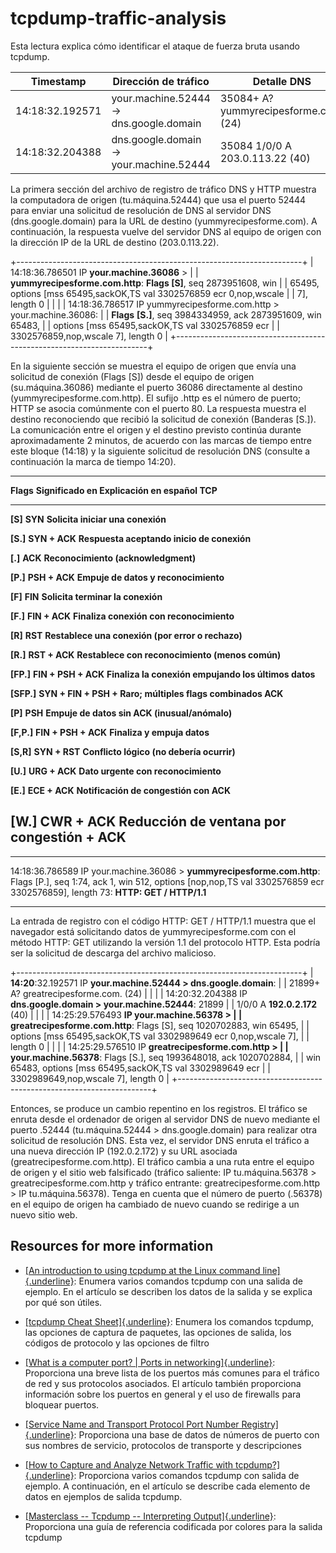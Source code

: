 # tcpdump-traffic-analysis

Esta lectura explica cómo identificar el ataque de fuerza bruta usando
tcpdump.

| Timestamp       | Dirección de tráfico                 | Detalle DNS                                       |
|-----------------|-----------------------------------|--------------------------------------------------|
| 14:18:32.192571 | your.machine.52444 → dns.google.domain | 35084+ A? yummyrecipesforme.com. (24)            |
| 14:18:32.204388 | dns.google.domain → your.machine.52444 | 35084 1/0/0 A 203.0.113.22 (40)                  |


La primera sección del archivo de registro de tráfico DNS y HTTP muestra
la computadora de origen (tu.máquina.52444) que usa el puerto 52444 para
enviar una solicitud de resolución de DNS al servidor DNS
(dns.google.domain) para la URL de destino (yummyrecipesforme.com). A
continuación, la respuesta vuelve del servidor DNS al equipo de origen
con la dirección IP de la URL de destino (203.0.113.22).

+-----------------------------------------------------------------------+
| 14:18:36.786501 IP **your.machine.36086** \>                          |
| **yummyrecipesforme.com.http**: **Flags \[S\]**, seq 2873951608, win  |
| 65495, options \[mss 65495,sackOK,TS val 3302576859 ecr 0,nop,wscale  |
| 7\], length 0                                                         |
|                                                                       |
| 14:18:36.786517 IP yummyrecipesforme.com.http \> your.machine.36086:  |
| **Flags** **\[S.\]**, seq 3984334959, ack 2873951609, win 65483,      |
| options \[mss 65495,sackOK,TS val 3302576859 ecr                      |
| 3302576859,nop,wscale 7\], length 0                                   |
+-----------------------------------------------------------------------+

En la siguiente sección se muestra el equipo de origen que envía una
solicitud de conexión (Flags \[S\]) desde el equipo de origen
(su.máquina.36086) mediante el puerto 36086 directamente al destino
(yummyrecipesforme.com.http). El sufijo .http es el número de puerto;
HTTP se asocia comúnmente con el puerto 80. La respuesta muestra el
destino reconociendo que recibió la solicitud de conexión (Banderas
\[S.\]). La comunicación entre el origen y el destino previsto continúa
durante aproximadamente 2 minutos, de acuerdo con las marcas de tiempo
entre este bloque (14:18) y la siguiente solicitud de resolución DNS
(consulte a continuación la marca de tiempo 14:20).

  --------------------------------------------------------------------------------
  **Flags**      **Significado en     **Explicación en español**
                 TCP**                
  -------------- -------------------- --------------------------------------------
  **\[S\]**      **SYN**              **Solicita iniciar una conexión**

  **\[S.\]**     **SYN + ACK**        **Respuesta aceptando inicio de conexión**

  **\[.\]**      **ACK**              **Reconocimiento (acknowledgment)**

  **\[P.\]**     **PSH + ACK**        **Empuje de datos y reconocimiento**

  **\[F\]**      **FIN**              **Solicita terminar la conexión**

  **\[F.\]**     **FIN + ACK**        **Finaliza conexión con reconocimiento**

  **\[R\]**      **RST**              **Restablece una conexión (por error o
                                      rechazo)**

  **\[R.\]**     **RST + ACK**        **Restablece con reconocimiento (menos
                                      común)**

  **\[FP.\]**    **FIN + PSH + ACK**  **Finaliza la conexión empujando los últimos
                                      datos**

  **\[SFP.\]**   **SYN + FIN + PSH +  **Raro; múltiples flags combinados**
                 ACK**                

  **\[P\]**      **PSH**              **Empuje de datos sin ACK
                                      (inusual/anómalo)**

  **\[F,P.\]**   **FIN + PSH + ACK**  **Finaliza y empuja datos**

  **\[S,R\]**    **SYN + RST**        **Conflicto lógico (no debería ocurrir)**

  **\[U.\]**     **URG + ACK**        **Dato urgente con reconocimiento**

  **\[E.\]**     **ECE + ACK**        **Notificación de congestión con ACK**

  **\[W.\]**     **CWR + ACK**        **Reducción de ventana por congestión +
                                      ACK**
  --------------------------------------------------------------------------------

  -----------------------------------------------------------------------
  14:18:36.786589 IP your.machine.36086 \>
  **yummyrecipesforme.com.http**: Flags \[P.\], seq 1:74, ack 1, win 512,
  options \[nop,nop,TS val 3302576859 ecr 3302576859\], length 73:
  **HTTP: GET / HTTP/1.1**

  -----------------------------------------------------------------------

La entrada de registro con el código HTTP: GET / HTTP/1.1 muestra que el
navegador está solicitando datos de yummyrecipesforme.com con el método
HTTP: GET utilizando la versión 1.1 del protocolo HTTP. Esta podría ser
la solicitud de descarga del archivo malicioso.

+-----------------------------------------------------------------------+
| **14:20**:32.192571 IP **your.machine.52444 \> dns.google.domain**:   |
| 21899+ A? greatrecipesforme.com. (24)                                 |
|                                                                       |
| 14:20:32.204388 IP **dns.google.domain \> your.machine.52444**: 21899 |
| 1/0/0 A **192.0.2.172** (40)                                          |
|                                                                       |
| 14:25:29.576493 **IP your.machine.56378 \>                            |
| greatrecipesforme.com.http**: Flags \[S\], seq 1020702883, win 65495, |
| options \[mss 65495,sackOK,TS val 3302989649 ecr 0,nop,wscale 7\],    |
| length 0                                                              |
|                                                                       |
| 14:25:29.576510 IP **greatrecipesforme.com.http \>                    |
| your.machine.56378**: Flags \[S.\], seq 1993648018, ack 1020702884,   |
| win 65483, options \[mss 65495,sackOK,TS val 3302989649 ecr           |
| 3302989649,nop,wscale 7\], length 0                                   |
+-----------------------------------------------------------------------+

Entonces, se produce un cambio repentino en los registros. El tráfico se
enruta desde el ordenador de origen al servidor DNS de nuevo mediante el
puerto .52444 (tu.máquina.52444 \> dns.google.domain) para realizar otra
solicitud de resolución DNS. Esta vez, el servidor DNS enruta el tráfico
a una nueva dirección IP (192.0.2.172) y su URL asociada
(greatrecipesforme.com.http). El tráfico cambia a una ruta entre el
equipo de origen y el sitio web falsificado (tráfico saliente: IP
tu.máquina.56378 \> greatrecipesforme.com.http y tráfico entrante:
greatrecipesforme.com.http \> IP tu.máquina.56378). Tenga en cuenta que
el número de puerto (.56378) en el equipo de origen ha cambiado de nuevo
cuando se redirige a un nuevo sitio web.

## Resources for more information

- [[An introduction to using tcpdump at the Linux command
  line]{.underline}](https://opensource.com/article/18/10/introduction-tcpdump):
  Enumera varios comandos tcpdump con una salida de ejemplo. En el
  artículo se describen los datos de la salida y se explica por qué son
  útiles.

- [[tcpdump Cheat
  Sheet]{.underline}](https://www.comparitech.com/net-admin/tcpdump-cheat-sheet/):
  Enumera los comandos tcpdump, las opciones de captura de paquetes, las
  opciones de salida, los códigos de protocolo y las opciones de filtro

- [[What is a computer port? \| Ports in
  networking]{.underline}](https://www.cloudflare.com/learning/network-layer/what-is-a-computer-port/):
  Proporciona una breve lista de los puertos más comunes para el tráfico
  de red y sus protocolos asociados. El artículo también proporciona
  información sobre los puertos en general y el uso de firewalls para
  bloquear puertos.

- [[Service Name and Transport Protocol Port Number
  Registry]{.underline}](https://www.iana.org/assignments/service-names-port-numbers/service-names-port-numbers.xhtml):
  Proporciona una base de datos de números de puerto con sus nombres de
  servicio, protocolos de transporte y descripciones

- [[How to Capture and Analyze Network Traffic with
  tcpdump?]{.underline}](https://geekflare.com/tcpdump-examples/):
  Proporciona varios comandos tcpdump con salida de ejemplo. A
  continuación, en el artículo se describe cada elemento de datos en
  ejemplos de salida tcpdump.

- [[Masterclass -- Tcpdump -- Interpreting
  Output]{.underline}](https://packetpushers.net/masterclass-tcpdump-interpreting-output/):
  Proporciona una guía de referencia codificada por colores para la
  salida tcpdump
